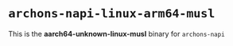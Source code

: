 # `archons-napi-linux-arm64-musl`

This is the **aarch64-unknown-linux-musl** binary for `archons-napi`
